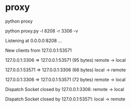 proxy
=====

python proxy

python proxy.py -l 8208 -r 3306 -v

Listening at 0.0.0.0:8208 ...

New clients from 127.0.0.1:53571

127.0.0.1:3306 => 127.0.0.1:53571 (95 bytes) remote -> local

127.0.0.1:53571 => 127.0.0.1:3306 (66 bytes) local -> remote 

127.0.0.1:3306 => 127.0.0.1:53571 (72 bytes) remote -> local 

Dispatch Socket closed by 127.0.0.1:3306: remote -> local 

Dispatch Socket closed by 127.0.0.1:53571: local -> remote 


